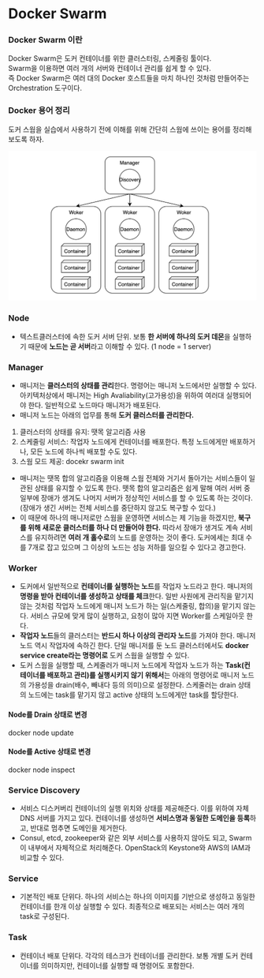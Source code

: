# Docker Swarm

### Docker Swarm 이란

Docker Swarm은 도커 컨테이너를 위한 클러스터링, 스케줄링 툴이다.  
Swarm을 이용하면 여러 개의 서버와 컨테이너 관리를 쉽게 할 수 있다.  
즉 Docker Swarm은 여러 대의 Docker 호스트들을 마치 하나인 것처럼 만들어주는 Orchestration 도구이다.

### Docker 용어 정리
도커 스웜을 실습에서 사용하기 전에 이해를 위해 간단히 스웜에 쓰이는 용어를 정리해보도록 하자. 

![](./image/스웜.png)

### Node
- 텍스트클러스터에 속한 도커 서버 단위. 보통 **한 서버에 하나의 도커 데몬**을 실행하기 때문에 **노드는 곧 서버**라고 이해할 수 있다. (1 node = 1 server)

### Manager
- 매니저는 **클러스터의 상태를 관리**한다. 명령어는 매니저 노드에서만 실행할 수 있다. 아키텍처상에서 매니저는 High Avaliability(고가용성)을 위하여 여러대 실행되어야 한다. 일반적으로 노드마다 매니저가 배포된다.
- 매니저 노드는 아래의 업무를 통해 **도커 클러스터를 관리한다.**

1. 클러스터의 상태를 유지: 땟목 알고리즘 사용
2. 스케줄링 서비스: 작업자 노드에게 컨테이너를 배포한다. 특정 노드에게만 배포하거나, 모든 노드에 하나씩 배포할 수도 있다.
3. 스웜 모드 제공: docekr swarm init

- 매니저는 땟목 합의 알고리즘을 이용해 스웜 전체와 거기서 돌아가는 서비스들이 일관된 상태를 유지할 수 있도록 한다. 뗏목 합의 알고리즘은 쉽게 말해 여러 서버 중 일부에 장애가 생겨도 나머지 서버가 정상적인 서비스를 할 수 있도록 하는 것이다.(장애가 생긴 서버는 전체 서비스를 중단하지 않고도 복구할 수 있다.)
- 이 때문에 하나의 매니저로만 스웜을 운영하면 서비스는 제 기능을 하겠지만, **북구를 위해 새로운 클러스터를 하나 더 만들어야 한다.** 따라서 장애가 생겨도 계속 서비스를 유지하려면 **여러 개 홀수로**의 노드를 운영하는 것이 좋다. 도커에세는 최대 수를 7개로 잡고 있으며 그 이상의 노드는 성능 저하를 일으킬 수 있다고 경고한다.

### Worker
- 도커에서 일반적으로 **컨테이너를 실행하는 노드**를 작업자 노드라고 한다.
매니저의 **명령을 받아 컨테이너를 생성하고 상태를 체크**한다.
일반 사원에게 관리직을 맡기지 않는 것처럼 작업자 노드에게 매니저 노드가 하는 일(스케줄링, 합의)을 맡기지 않는다. 서비스 규모에 맞게 많이 실행하고, 요청이 많아 지면 Worker를 스케일아웃 한다.
- **작업자 노드**들의 클러스터는 **반드시 하나 이상의 관리자 노드**를 가져야 한다. 매니저 노드 역시 작업자에 속하긴 한다. 단일 매니저를 둔 노드 클러스터에서도 **docker service create라는 명령어로** 도커 스웜을 실행할 수 있다.
- 도커 스웜을 실행할 때, 스케줄러가 매니저 노드에게 작업자 노드가 하는 **Task(컨테이너를 배포하고 관리)를 실행시키지 않기 위해서**는 아래의 명령어로 매니저 노드의 가용성을 drain(배수, 빼내다 등의 의미)으로 설정한다. 스케줄러는 drain 상태의 노드에는 task를 맡기지 않고 active 상태의 노드에게만 task를 할당한다.

#### Node를 Drain 상태로 변경
docker node update

#### Node를 Active 상태로 변경
docker node inspect

### Service Discovery
- 서비스 디스커버리 컨테이너의 실행 위치와 상태를 제공해준다. 이를 위하여 자체 DNS 서버를 가지고 있다. 컨테이너를 생성하면 **서비스명과 동일한 도메인을 등록**하고, 반대로 멈추면 도메인을 제거한다.
- Consul, etcd, zookeeper와 같은 외부 서비스를 사용하지 않아도 되고, Swarm이 내부에서 자체적으로 처리해준다. OpenStack의 Keystone와 AWS의 IAM과 비교할 수 있다.

### Service
- 기본적인 배포 단위다.  하나의 서비스는 하나의 이미지를 기반으로 생성하고 동일한 컨테이너를 한개 이상 실행할 수 있다. 최종적으로 배포되는 서비스는 여러 개의 task로 구성된다.

### Task
- 컨테이너 배포 단위다. 각각의 테스크가 컨테이너를 관리한다. 보통 개별 도커 컨테이너를 의미하지만, 컨테이너를 실행할 때 명령어도 포함한다.
